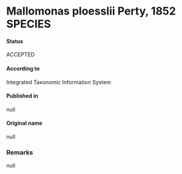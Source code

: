 Mallomonas ploesslii Perty, 1852 SPECIES
=======

#### Status
ACCEPTED

#### According to
Integrated Taxonomic Information System

#### Published in
null

#### Original name
null

### Remarks
null